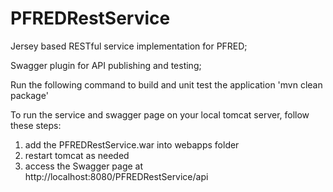 # PFREDRestService

Jersey based RESTful service implementation for PFRED;

Swagger plugin for API publishing and testing;

Run the following command to build and unit test the application
    'mvn clean package'

To run the service and swagger page on your local tomcat server, follow these steps:
1. add the PFREDRestService.war into webapps folder
2. restart tomcat as needed
3. access the Swagger page at http://localhost:8080/PFREDRestService/api
